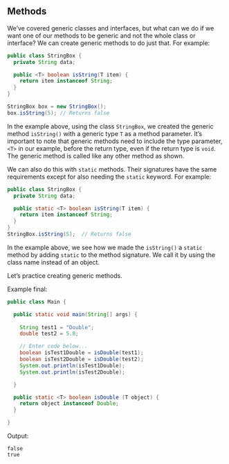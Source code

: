 ## Methods

We’ve covered generic classes and interfaces, but what can we do if we want one of our methods to be generic and not the whole class or interface? We can create generic methods to do just that. For example:

```java
public class StringBox {
  private String data;

  public <T> boolean isString(T item) {
    return item instanceof String; 
  }
}

StringBox box = new StringBox();
box.isString(5); // Returns false
```

In the example above, using the class `StringBox`, we created the generic method `isString()` with a generic type `T` as a method parameter. It’s important to note that generic methods need to include the type parameter, `<T>` in our example, before the return type, even if the return type is `void`. The generic method is called like any other method as shown.

We can also do this with `static` methods. Their signatures have the same requirements except for also needing the `static` keyword. For example:

```java
public class StringBox {
  private String data;

  public static <T> boolean isString(T item) {
    return item instanceof String; 
  }
}
StringBox.isString(5);  // Returns false
```

In the example above, we see how we made the `isString()` a `static` method by adding `static` to the method signature. We call it by using the class name instead of an object.

Let’s practice creating generic methods.

Example final:
```java
public class Main {

  public static void main(String[] args) {
    
    String test1 = "Double";
    double test2 = 5.8;

    // Enter code below...  
    boolean isTest1Double = isDouble(test1);
    boolean isTest2Double = isDouble(test2);
    System.out.println(isTest1Double);
    System.out.println(isTest2Double);

  }

  public static <T> boolean isDouble (T object) {
    return object instanceof Double;
  }

}
```

Output:
```terminal
false
true
```